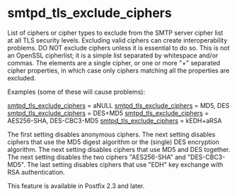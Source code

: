 # smtpd_tls_exclude_ciphers 

 List of ciphers or cipher types to exclude from the SMTP server
cipher list at all TLS security levels. Excluding valid ciphers
can create interoperability problems. DO NOT exclude ciphers unless it
is essential to do so. This is not an OpenSSL cipherlist; it is a simple
list separated by whitespace and/or commas. The elements are a single
cipher, or one or more "+" separated cipher properties, in which case
only ciphers matching all the properties are excluded. 

 Examples (some of these will cause problems): 



<a href="postconf.5.html#smtpd_tls_exclude_ciphers">smtpd_tls_exclude_ciphers</a> = aNULL
<a href="postconf.5.html#smtpd_tls_exclude_ciphers">smtpd_tls_exclude_ciphers</a> = MD5, DES
<a href="postconf.5.html#smtpd_tls_exclude_ciphers">smtpd_tls_exclude_ciphers</a> = DES+MD5
<a href="postconf.5.html#smtpd_tls_exclude_ciphers">smtpd_tls_exclude_ciphers</a> = AES256-SHA, DES-CBC3-MD5
<a href="postconf.5.html#smtpd_tls_exclude_ciphers">smtpd_tls_exclude_ciphers</a> = kEDH+aRSA



 The first setting disables anonymous ciphers. The next setting
disables ciphers that use the MD5 digest algorithm or the (single) DES
encryption algorithm. The next setting disables ciphers that use MD5 and
DES together.  The next setting disables the two ciphers "AES256-SHA"
and "DES-CBC3-MD5". The last setting disables ciphers that use "EDH"
key exchange with RSA authentication. 

 This feature is available in Postfix 2.3 and later. 


